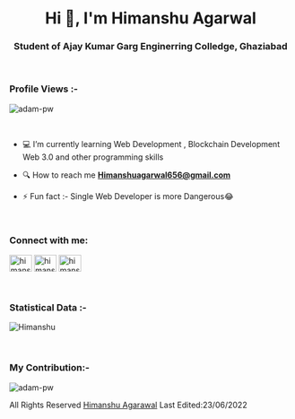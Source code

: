 <h1 align="center">Hi 👋, I'm  Himanshu Agarwal</h1>
<h3 align="center">Student of Ajay Kumar Garg Enginerring Colledge, Ghaziabad</h3>

<br>

<p align="right"> <h3>Profile Views :-</h3> <img src="https://komarev.com/ghpvc/?username=Himanshu442001&label=Profile%20views&color=0e75b6&style=flat"
    alt="adam-pw" /> 
  </p>

<br>




- 💻 I’m currently learning Web Development , Blockchain Development Web 3.0 and other programming skills

- 🔍 How to reach me **Himanshuagarwal656@gmail.com**

- ⚡ Fun fact :- Single Web Developer is more Dangerous😂
<br>

<h3 align="left">Connect with me:</h3>
<p align="left">
  <a href="https://www.linkedin.com/in/himanshu-agarwal-48b615211" target="blank"><img align="center" src="https://raw.githubusercontent.com/rahuldkjain/github-profile-readme-generator/master/src/images/icons/Social/linked-in-alt.svg" alt="himanshu442001" height="30" width="40" /></a>
  <a href="https://instagram.com/the_spritual_boy" target="blank"><img align ="center"src="https://raw.githubusercontent.com/rahuldkjain/github-profile-readme-generator/master/src/images/icons/Social/instagram.svg" alt="himanshu442001" height="30" width="40" /></a>
    <a href="https://www.twitter.com/Himanshu442001" target="blank"><img align ="center" src="https://img.shields.io/badge/twitter-1DA1F2.svg?style=for-the-badge&logo=twitter&logoColor=white" alt="himanshu442001" height="30" width="40" /></a>

</p>
<br>
<h3>Statistical Data :-</h3>
<p><img align="center"
    src="https://github-readme-stats.vercel.app/api/top-langs?username=Himanshu442001&show_icons=true&locale=en&bg_color=0d1117&text_color=ffffff&layout=compact"
    alt="Himanshu" 
    bg_color=#808080/></p>

<br>
<h3 align="left">My Contribution:-</h3>

<p><img align="center" src="https://github-readme-streak-stats.herokuapp.com/?user=Himanshu442001&theme=dark&background=0d1117&date_format=M%20j%5B%2C%20Y%5D" alt="adam-pw" /></p>
      

All Rights Reserved [Himanshu Agarawal](https://github.com/Himanshu442001)
Last Edited:23/06/2022

<!---
Himanshu442001/Himanshu442001 is a ✨ special ✨ repository because its `README.md` (this file) appears on your GitHub profile.
You can click the Preview link to take a look at your changes.
--->
